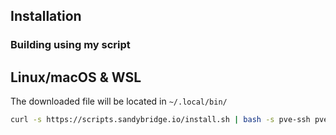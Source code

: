 ## Installation

### Building using my script

## Linux/macOS & WSL

The downloaded file will be located in `~/.local/bin/`

```bash
curl -s https://scripts.sandybridge.io/install.sh | bash -s pve-ssh pve-ssh
```

